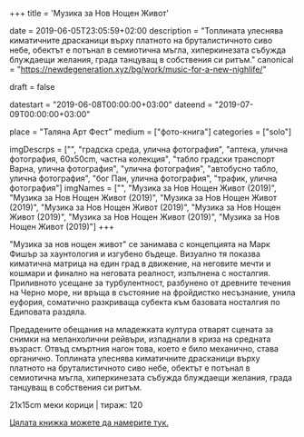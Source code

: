 +++
title = 'Музика за Нов Нощен Живот'

date = 2019-06-05T23:05:59+02:00
description = "Топлината улеснява киматичните драсканици върху платното на бруталистичното сиво небе, обектът е потънал в семиотична мъгла, хиперкинезата събужда блуждаещи желания, града танцуващ в собствения си ритъм."
canonical = "https://newdegeneration.xyz/bg/work/music-for-a-new-nighlife/"

draft = false

datestart = "2019-06-08T00:00:00+03:00"
dateend = "2019-07-09T00:00:00+03:00"

place = "Таляна Арт Фест"
medium = ["фото-книга"]
categories = ["solo"]

imgDescrps = ["", "градска среда, улична фотография", "аптека, улична фотография, 60x50cm, частна колекция", "табло градски транспорт Варна, улична фотография", "улична фотография", "автобусно табло, улична фотография", "бог Пан, улична фотография", "трафик, улична фотография"]
imgNames = ["", "Музика за Нов Нощен Живот (2019)", "Музика за Нов Нощен Живот (2019)", "Музика за Нов Нощен Живот (2019)", "Музика за Нов Нощен Живот (2019)", "Музика за Нов Нощен Живот (2019)", "Музика за Нов Нощен Живот (2019)", "Музика за Нов Нощен Живот (2019)"]
+++

"Музика за нов нощен живот" се занимава с концепцията на Марк Фишър за хаунтология и изгубено бъдеще. Визуално тя показва киматична матрица на един град в движение, на неговите мечти и кошмари и финално на неговата реалност, изпълнена с носталгия. Приливното усещане за турбулентност, разбунено от древните течения на Черно море, ни връща в състояние на фройдистко несъзнание, унила еуфория, соматично разкриваща субекта към базовата носталгия по Едиповата раздяла.

Предадените обещания на младежката култура отварят сцената за снимки на меланхолични рейвъри, изпаднали в криза на средната възраст. Отвъд смъртния нагон това, което е било механично, става органично. Топлината улеснява киматичните драсканици върху платното на бруталистичното сиво небе, обектът е потънал в семиотична мъгла, хиперкинезата събужда блуждаещи желания, града танцуващ в собствения си ритъм.

21x15cm меки корици | тираж: 120

[Цялата книжка можете да намерите тук.](https://ia801908.us.archive.org/5/items/mnnf_web/mnnf_web.pdf)